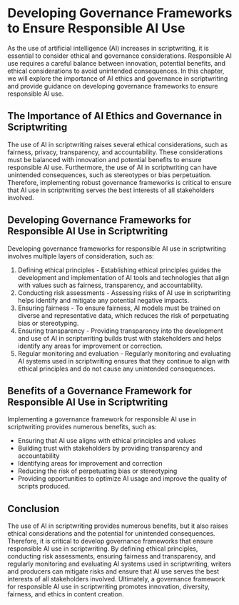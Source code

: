 Developing Governance Frameworks to Ensure Responsible AI Use
====================================================================================================================

As the use of artificial intelligence (AI) increases in scriptwriting, it is essential to consider ethical and governance considerations. Responsible AI use requires a careful balance between innovation, potential benefits, and ethical considerations to avoid unintended consequences. In this chapter, we will explore the importance of AI ethics and governance in scriptwriting and provide guidance on developing governance frameworks to ensure responsible AI use.

The Importance of AI Ethics and Governance in Scriptwriting
-----------------------------------------------------------

The use of AI in scriptwriting raises several ethical considerations, such as fairness, privacy, transparency, and accountability. These considerations must be balanced with innovation and potential benefits to ensure responsible AI use. Furthermore, the use of AI in scriptwriting can have unintended consequences, such as stereotypes or bias perpetuation. Therefore, implementing robust governance frameworks is critical to ensure that AI use in scriptwriting serves the best interests of all stakeholders involved.

Developing Governance Frameworks for Responsible AI Use in Scriptwriting
------------------------------------------------------------------------

Developing governance frameworks for responsible AI use in scriptwriting involves multiple layers of consideration, such as:

1. Defining ethical principles - Establishing ethical principles guides the development and implementation of AI tools and technologies that align with values such as fairness, transparency, and accountability.
2. Conducting risk assessments - Assessing risks of AI use in scriptwriting helps identify and mitigate any potential negative impacts.
3. Ensuring fairness - To ensure fairness, AI models must be trained on diverse and representative data, which reduces the risk of perpetuating bias or stereotyping.
4. Ensuring transparency - Providing transparency into the development and use of AI in scriptwriting builds trust with stakeholders and helps identify any areas for improvement or correction.
5. Regular monitoring and evaluation - Regularly monitoring and evaluating AI systems used in scriptwriting ensures that they continue to align with ethical principles and do not cause any unintended consequences.

Benefits of a Governance Framework for Responsible AI Use in Scriptwriting
--------------------------------------------------------------------------

Implementing a governance framework for responsible AI use in scriptwriting provides numerous benefits, such as:

* Ensuring that AI use aligns with ethical principles and values
* Building trust with stakeholders by providing transparency and accountability
* Identifying areas for improvement and correction
* Reducing the risk of perpetuating bias or stereotyping
* Providing opportunities to optimize AI usage and improve the quality of scripts produced.

Conclusion
----------

The use of AI in scriptwriting provides numerous benefits, but it also raises ethical considerations and the potential for unintended consequences. Therefore, it is critical to develop governance frameworks that ensure responsible AI use in scriptwriting. By defining ethical principles, conducting risk assessments, ensuring fairness and transparency, and regularly monitoring and evaluating AI systems used in scriptwriting, writers and producers can mitigate risks and ensure that AI use serves the best interests of all stakeholders involved. Ultimately, a governance framework for responsible AI use in scriptwriting promotes innovation, diversity, fairness, and ethics in content creation.
